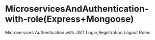 # MicroservicesAndAuthentication-with-role(Express+Mongoose)

Microservices
Authentication with JWT
Login,Registration,Logout
Roles
